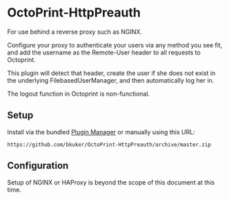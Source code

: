 # OctoPrint-HttpPreauth

For use behind a reverse proxy such as NGINX.

Configure your proxy to authenticate your users via any method you see fit, and add the username as the Remote-User header to all requests to Octoprint.

This plugin will detect that header, create the user if she does not exist in the underlying FilebasedUserManager, and then automatically log her in.

The logout function in Octoprint is non-functional. 

## Setup

Install via the bundled [Plugin Manager](https://github.com/foosel/OctoPrint/wiki/Plugin:-Plugin-Manager)
or manually using this URL:

    https://github.com/bkuker/OctoPrint-HttpPreauth/archive/master.zip


## Configuration

Setup of NGINX or HAProxy is beyond the scope of this document at this time.
